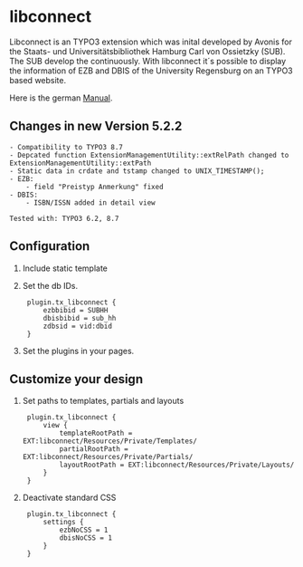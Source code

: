 # libconnect

Libconnect is an TYPO3 extension which was inital developed by Avonis for the Staats- und Universitätsbibliothek Hamburg Carl von Ossietzky (SUB). The SUB develop the continuously.
With libconnect it´s possible to display the information of EZB and DBIS of the University Regensburg on an TYPO3 based website.

Here is the german [Manual](doc/manual.pdf "Ausführliches Manual").

## Changes in new Version 5.2.2

    - Compatibility to TYPO3 8.7
    - Depcated function ExtensionManagementUtility::extRelPath changed to ExtensionManagementUtility::extPath
    - Static data in crdate and tstamp changed to UNIX_TIMESTAMP();
    - EZB:
        - field "Preistyp Anmerkung" fixed
    - DBIS:
        - ISBN/ISSN added in detail view 

    Tested with: TYPO3 6.2, 8.7

## Configuration

1. Include static template
2. Set the db IDs. 
    
        plugin.tx_libconnect {
            ezbbibid = SUBHH
            dbisbibid = sub_hh
            zdbsid = vid:dbid
        }


3. Set the plugins in your pages.

## Customize your design

1. Set paths to templates, partials and layouts

        plugin.tx_libconnect {
            view {
                templateRootPath = EXT:libconnect/Resources/Private/Templates/
                partialRootPath = EXT:libconnect/Resources/Private/Partials/
                layoutRootPath = EXT:libconnect/Resources/Private/Layouts/
            }
        }


2. Deactivate standard CSS

        plugin.tx_libconnect {
            settings {
                ezbNoCSS = 1
                dbisNoCSS = 1
            }
        }
